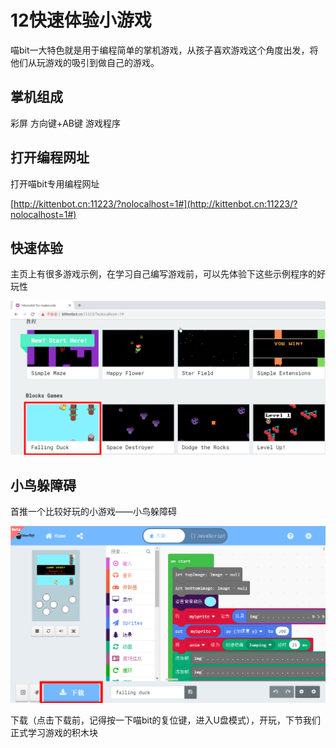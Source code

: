 # 12快速体验小游戏

喵bit一大特色就是用于编程简单的掌机游戏，从孩子喜欢游戏这个角度出发，将他们从玩游戏的吸引到做自己的游戏。

## 掌机组成
彩屏
方向键+AB键
游戏程序

## 打开编程网址

打开喵bit专用编程网址

[http://kittenbot.cn:11223/?nolocalhost=1#](http://kittenbot.cn:11223/?nolocalhost=1#)

## 快速体验

主页上有很多游戏示例，在学习自己编写游戏前，可以先体验下这些示例程序的好玩性

![](./image/c12_01.png)

## 小鸟躲障碍

首推一个比较好玩的小游戏——小鸟躲障碍

![](./image/c12_02.png)

下载（点击下载前，记得按一下喵bit的复位键，进入U盘模式），开玩，下节我们正式学习游戏的积木块